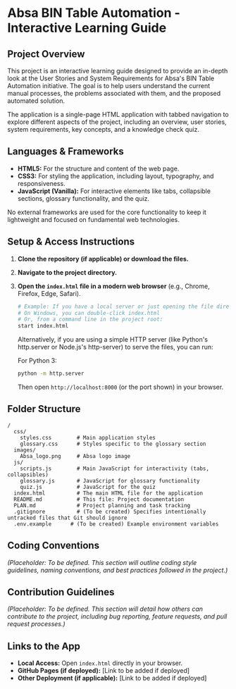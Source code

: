 # Absa BIN Table Automation - Interactive Learning Guide

## Project Overview

This project is an interactive learning guide designed to provide an in-depth look at the User Stories and System Requirements for Absa's BIN Table Automation initiative. The goal is to help users understand the current manual processes, the problems associated with them, and the proposed automated solution.

The application is a single-page HTML application with tabbed navigation to explore different aspects of the project, including an overview, user stories, system requirements, key concepts, and a knowledge check quiz.

## Languages & Frameworks

- **HTML5:** For the structure and content of the web page.
- **CSS3:** For styling the application, including layout, typography, and responsiveness.
- **JavaScript (Vanilla):** For interactive elements like tabs, collapsible sections, glossary functionality, and the quiz.

No external frameworks are used for the core functionality to keep it lightweight and focused on fundamental web technologies.

## Setup & Access Instructions

1.  **Clone the repository (if applicable) or download the files.**
2.  **Navigate to the project directory.**
3.  **Open the `index.html` file in a modern web browser** (e.g., Chrome, Firefox, Edge, Safari).

    ```bash
    # Example: If you have a local server or just opening the file directly
    # On Windows, you can double-click index.html
    # Or, from a command line in the project root:
    start index.html
    ```

    Alternatively, if you are using a simple HTTP server (like Python's http.server or Node.js's http-server) to serve the files, you can run:

    For Python 3:
    ```bash
    python -m http.server
    ```
    Then open `http://localhost:8000` (or the port shown) in your browser.

## Folder Structure

```
/
  css/
    styles.css        # Main application styles
    glossary.css      # Styles specific to the glossary section
  images/
    Absa_logo.png     # Absa logo image
  js/
    scripts.js        # Main JavaScript for interactivity (tabs, collapsibles)
    glossary.js       # JavaScript for glossary functionality
    quiz.js           # JavaScript for the quiz
  index.html          # The main HTML file for the application
  README.md           # This file: Project documentation
  PLAN.md             # Project planning and task tracking
  .gitignore          # (To be created) Specifies intentionally untracked files that Git should ignore
  .env.example      # (To be created) Example environment variables
```

## Coding Conventions

*(Placeholder: To be defined. This section will outline coding style guidelines, naming conventions, and best practices followed in the project.)*

## Contribution Guidelines

*(Placeholder: To be defined. This section will detail how others can contribute to the project, including bug reporting, feature requests, and pull request processes.)*

## Links to the App

- **Local Access:** Open `index.html` directly in your browser.
- **GitHub Pages (if deployed):** [Link to be added if deployed]
- **Other Deployment (if applicable):** [Link to be added if deployed]